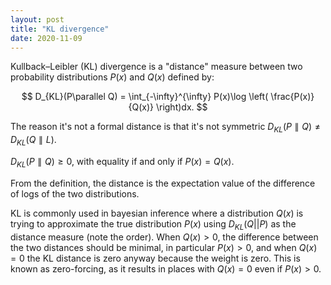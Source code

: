 ```yaml
---
layout: post
title: "KL divergence"
date: 2020-11-09
---
```


Kullback–Leibler (KL) divergence is a "distance" measure between two probability distributions $P(x)$ and $Q(x)$ defined by:

$$
D_{KL}(P\parallel Q) = \int_{-\infty}^{\infty} P(x)\log \left( \frac{P(x)}{Q(x)} \right)dx.
$$

The reason it's not a formal distance is that it's not symmetric 
$D_{KL}(P\parallel Q) \ne D_{KL}(Q\parallel L)$.

$D_{KL}(P\parallel Q) \ge 0$, with equality if and only if $P(x)=Q(x)$.

From the definition, the distance is the expectation value of the difference of logs of the two distributions.

KL is commonly used in bayesian inference where a distribution $Q(x)$ is trying to approximate the true distribution $P(x)$ using $D_{KL}(Q||P)$ as the distance measure (note the order).
When $Q(x)>0$, the difference between the two distances should be minimal, in particular $P(x)>0$, and when $Q(x)=0$ the KL distance is zero anyway because the weight is zero. 
This is known as zero-forcing, as it results in places with $Q(x)=0$ even if $P(x)>0$.